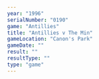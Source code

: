 ```yaml
---
year: "1996"
serialNumber: "0190" 
game: "Antillies"
title: "Antillies v The Min"
gameLocation: "Canon's Park"
gameDate: ""
result: ""
resultType: ""
type: "game"
---
```

